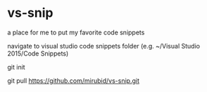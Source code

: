 vs-snip
=======

a place for me to put my favorite code snippets


navigate to visual studio code snippets folder (e.g. ~/Visual Studio 2015/Code Snippets)

git init

git pull https://github.com/mirubid/vs-snip.git